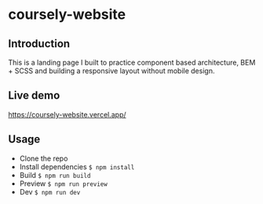 # coursely-website

## Introduction

This is a landing page I built to practice component based architecture, BEM + SCSS and building a responsive layout without mobile design.   

## Live demo

https://coursely-website.vercel.app/

## Usage

- Clone the repo
- Install dependencies ```$ npm install```
- Build ```$ npm run build  ```
- Preview ```$ npm run preview ```
- Dev ```$ npm run dev```
